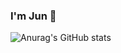 ### I'm Jun 👋

![Anurag's GitHub stats](https://github-readme-stats.vercel.app/api?username=jungabriel56&show_icons=true&theme=dracula)
